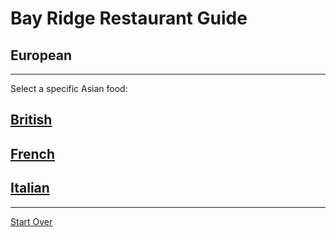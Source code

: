 # Bay Ridge Restaurant Guide
## European
---
Select a specific Asian food:
## [British](british.md)
## [French](french.md)
## [Italian](italian.md)
---
[Start Over](../home.md)